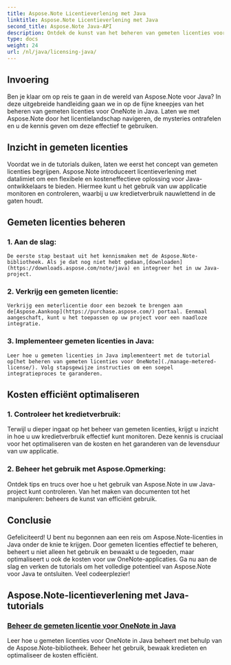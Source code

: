 ```yaml
---
title: Aspose.Note Licentieverlening met Java
linktitle: Aspose.Note Licentieverlening met Java
second_title: Aspose.Note Java-API
description: Ontdek de kunst van het beheren van gemeten licenties voor OneNote in Java met Aspose.Note. Beheer effectief het gebruik, bewaak kredieten en optimaliseer de kosten.
type: docs
weight: 24
url: /nl/java/licensing-java/
---
```

## Invoering

Ben je klaar om op reis te gaan in de wereld van Aspose.Note voor Java? In deze uitgebreide handleiding gaan we in op de fijne kneepjes van het beheren van gemeten licenties voor OneNote in Java. Laten we met Aspose.Note door het licentielandschap navigeren, de mysteries ontrafelen en u de kennis geven om deze effectief te gebruiken.

## Inzicht in gemeten licenties

Voordat we in de tutorials duiken, laten we eerst het concept van gemeten licenties begrijpen. Aspose.Note introduceert licentieverlening met datalimiet om een flexibele en kosteneffectieve oplossing voor Java-ontwikkelaars te bieden. Hiermee kunt u het gebruik van uw applicatie monitoren en controleren, waarbij u uw kredietverbruik nauwlettend in de gaten houdt.

## Gemeten licenties beheren

### 1. Aan de slag:
    De eerste stap bestaat uit het kennismaken met de Aspose.Note-bibliotheek. Als je dat nog niet hebt gedaan,[downloaden](https://downloads.aspose.com/note/java) en integreer het in uw Java-project.

### 2. Verkrijg een gemeten licentie:
    Verkrijg een meterlicentie door een bezoek te brengen aan de[Aspose.Aankoop](https://purchase.aspose.com/) portaal. Eenmaal aangeschaft, kunt u het toepassen op uw project voor een naadloze integratie.

### 3. Implementeer gemeten licenties in Java:
    Leer hoe u gemeten licenties in Java implementeert met de tutorial op[het beheren van gemeten licenties voor OneNote](./manage-metered-license/). Volg stapsgewijze instructies om een soepel integratieproces te garanderen.

## Kosten efficiënt optimaliseren

### 1. Controleer het kredietverbruik:
   Terwijl u dieper ingaat op het beheer van gemeten licenties, krijgt u inzicht in hoe u uw kredietverbruik effectief kunt monitoren. Deze kennis is cruciaal voor het optimaliseren van de kosten en het garanderen van de levensduur van uw applicatie.

### 2. Beheer het gebruik met Aspose.Opmerking:
   Ontdek tips en trucs over hoe u het gebruik van Aspose.Note in uw Java-project kunt controleren. Van het maken van documenten tot het manipuleren: beheers de kunst van efficiënt gebruik.

## Conclusie

Gefeliciteerd! U bent nu begonnen aan een reis om Aspose.Note-licenties in Java onder de knie te krijgen. Door gemeten licenties effectief te beheren, beheert u niet alleen het gebruik en bewaakt u de tegoeden, maar optimaliseert u ook de kosten voor uw OneNote-applicaties. Ga nu aan de slag en verken de tutorials om het volledige potentieel van Aspose.Note voor Java te ontsluiten. Veel codeerplezier!
## Aspose.Note-licentieverlening met Java-tutorials
### [Beheer de gemeten licentie voor OneNote in Java](./manage-metered-license/)
Leer hoe u gemeten licenties voor OneNote in Java beheert met behulp van de Aspose.Note-bibliotheek. Beheer het gebruik, bewaak kredieten en optimaliseer de kosten efficiënt.
